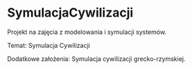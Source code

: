 # SymulacjaCywilizacji

Projekt na zajęcia z modelowania i symulacji systemów.

Temat: Symulacja Cywilizacji

Dodatkowe założenia: Symulacja cywilizacji grecko-rzymskiej.
